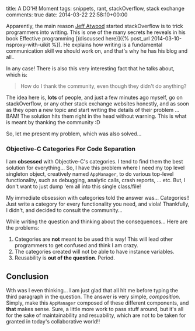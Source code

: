 title: A DO'H! Moment
tags: snippets, rant, stackOverflow, stack exchange
comments: true
date: 2014-03-22 22:58:10+00:00

Apparently, the main reason [Jeff Atwood](http://blog.codinghorror.com/) started stackOverflow is to trick programmers into writing. This is one of the many secrets he reveals in his book Effective programming [(discussed here)]({% post_url 2014-03-10-nsproxy-with-uikit %}). He explains how writing is a fundamental communication skill we should work on, and that's why he has his blog and all..

In any case! There is also this very interesting fact that he talks about, which is:

> How do I thank the community, even though they didn't do anything?

The idea here is, __lots__ of people, and just a few minutes ago myself, go on stackOverflow, or any other stack exchange websites honestly, and as soon as they open a new topic and start writing the details of their problem ... BAM! The solution hits them right in the head without warning. This is what is meant by thanking the community :D

So, let me present my problem, which was also solved...

### Objective-C Categories For Code Separation

I am __obsessed__ with Objective-C's categories. I tend to find them the best solution for everything... So, I have this problem where I need my top level singleton object, creatively named `AppManager`, to do various top-level functionality, such as debugging, analytic calls, crash reports, ... etc. But, I don't want to just dump 'em all into this single class/file!

My immediate obsession with categories told the answer was... Categories!! Just write a category for every functionality you need, and viola! Thankfully, I didn't, and decided to consult the community...

While writing the question and thinking about the consequences... Here are the problems:

1. Categories are __not__ meant to be used this way! This will lead other programmers to get confused and think I am crazy.
2. The categories created will not be able to have instance variables.
3. Reusability is __out of the question__. Period.

## Conclusion

Wth was I even thinking... I am just glad that all hit me before typing the third paragraph in the question. The answer is very simple, _composition_. Simply, make this `AppManager` composed of these different components, and __that__ makes sense. Sure, a little more work to pass stuff around, but it's all for the sake of maintainability and resuability, which are not to be taken for granted in today's collaborative world!!





